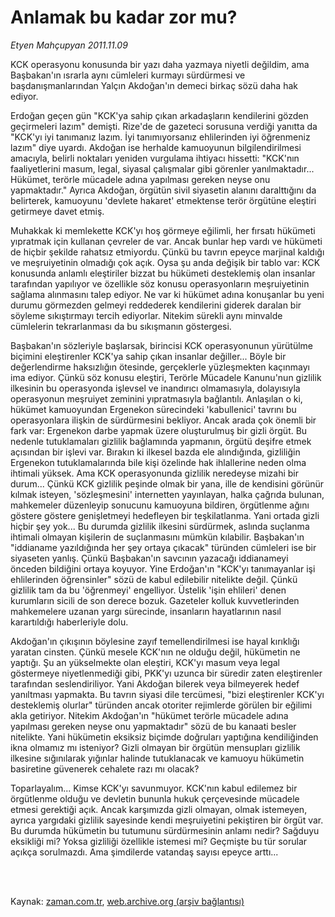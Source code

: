 # Anlamak bu kadar zor mu?

*Etyen Mahçupyan 2011.11.09*

<td class="columnist-detail">
<p>KCK operasyonu konusunda bir yazı daha yazmaya niyetli değildim, ama Başbakan'ın ısrarla aynı cümleleri kurmayı sürdürmesi ve başdanışmanlarından Yalçın Akdoğan'ın demeci birkaç sözü daha hak ediyor.</p>
<p>
<div id="haberMetinDiv">
<p>Erdoğan geçen gün "KCK'ya sahip çıkan arkadaşların kendilerini gözden geçirmeleri lazım" demişti. Rize'de de gazeteci sorusuna verdiği yanıtta da "KCK'yı iyi tanımanız lazım. İyi tanımıyorsanız ehlilerinden iyi öğrenmeniz lazım" diye uyardı. Akdoğan ise herhalde kamuoyunun bilgilendirilmesi amacıyla, belirli noktaları yeniden vurgulama ihtiyacı hissetti: "KCK'nın faaliyetlerini masum, legal, siyasal çalışmalar gibi görenler yanılmaktadır... Hükümet, terörle mücadele adına yapılması gereken neyse onu yapmaktadır." Ayrıca Akdoğan, örgütün sivil siyasetin alanını daralttığını da belirterek, kamuoyunu 'devlete hakaret' etmektense terör örgütüne eleştiri getirmeye davet etmiş.
<p>Muhakkak ki memlekette KCK'yı hoş görmeye eğilimli, her fırsatı hükümeti yıpratmak için kullanan çevreler de var. Ancak bunlar hep vardı ve hükümeti de hiçbir şekilde rahatsız etmiyordu. Çünkü bu tavrın epeyce marjinal kaldığı ve meşruiyetinin olmadığı çok açık. Oysa şu anda değişik bir tablo var: KCK konusunda anlamlı eleştiriler bizzat bu hükümeti desteklemiş olan insanlar tarafından yapılıyor ve özellikle söz konusu operasyonların meşruiyetinin sağlama alınmasını talep ediyor. Ne var ki hükümet adına konuşanlar bu yeni durumu görmezden gelmeyi reddederek kendilerini giderek daralan bir söyleme sıkıştırmayı tercih ediyorlar. Nitekim sürekli aynı minvalde cümlelerin tekrarlanması da bu sıkışmanın göstergesi.
<p>Başbakan'ın sözleriyle başlarsak, birincisi KCK operasyonunun yürütülme biçimini eleştirenler KCK'ya sahip çıkan insanlar değiller... Böyle bir değerlendirme haksızlığın ötesinde, gerçeklerle yüzleşmekten kaçınmayı ima ediyor. Çünkü söz konusu eleştiri, Terörle Mücadele Kanunu'nun gizlilik ilkesinin bu operasyonda işlevsel ve inandırıcı olmamasıyla, dolayısıyla operasyonun meşruiyet zeminini yıpratmasıyla bağlantılı. Anlaşılan o ki, hükümet kamuoyundan Ergenekon sürecindeki 'kabullenici' tavrını bu operasyonlara ilişkin de sürdürmesini bekliyor. Ancak arada çok önemli bir fark var: Ergenekon darbe yapmak üzere oluşturulmuş bir gizli örgüt. Bu nedenle tutuklamaları gizlilik bağlamında yapmanın, örgütü deşifre etmek açısından bir işlevi var. Bırakın ki ilkesel bazda ele alındığında, gizliliğin Ergenekon tutuklamalarında bile kişi özelinde hak ihlallerine neden olma ihtimali yüksek. Ama KCK operasyonunda gizlilik neredeyse mizahi bir durum... Çünkü KCK gizlilik peşinde olmak bir yana, ille de kendisini görünür kılmak isteyen, 'sözleşmesini' internetten yayınlayan, halka çağrıda bulunan, mahkemeler düzenleyip sonucunu kamuoyuna bildiren, örgütlenme ağını göstere göstere genişletmeyi hedefleyen bir teşkilatlanma. Yani ortada gizli hiçbir şey yok... Bu durumda gizlilik ilkesini sürdürmek, aslında suçlanma ihtimali olmayan kişilerin de suçlanmasını mümkün kılabilir. Başbakan'ın "iddianame yazıldığında her şey ortaya çıkacak" türünden cümleleri ise bir siyaseten yanlış. Çünkü Başbakan'ın savcının yazacağı iddianameyi önceden bildiğini ortaya koyuyor. Yine Erdoğan'ın "KCK'yı tanımayanlar işi ehlilerinden öğrensinler" sözü de kabul edilebilir nitelikte değil. Çünkü gizlilik tam da bu 'öğrenmeyi' engelliyor. Üstelik 'işin ehlileri' denen kurumların sicili de son derece bozuk. Gazeteler kolluk kuvvetlerinden mahkemelere uzanan yargı sürecinde, insanların hayatlarının nasıl karartıldığı haberleriyle dolu.
<p>Akdoğan'ın çıkışının böylesine zayıf temellendirilmesi ise hayal kırıklığı yaratan cinsten. Çünkü mesele KCK'nın ne olduğu değil, hükümetin ne yaptığı. Şu an yükselmekte olan eleştiri, KCK'yı masum veya legal göstermeye niyetlenmediği gibi, PKK'yı uzunca bir süredir zaten eleştirenler tarafından seslendiriliyor. Yani Akdoğan bilerek veya bilmeyerek hedef yanıltması yapmakta. Bu tavrın siyasi dile tercümesi, "bizi eleştirenler KCK'yı desteklemiş olurlar" türünden ancak otoriter rejimlerde görülen bir eğilimi akla getiriyor. Nitekim Akdoğan'ın "hükümet terörle mücadele adına yapılması gereken neyse onu yapmaktadır" sözü de bu kanaati besler nitelikte. Yani hükümetin eksiksiz biçimde doğruları yaptığına kendiliğinden ikna olmamız mı isteniyor? Gizli olmayan bir örgütün mensupları gizlilik ilkesine sığınılarak yığınlar halinde tutuklanacak ve kamuoyu hükümetin basiretine güvenerek cehalete razı mı olacak?
<p>Toparlayalım... Kimse KCK'yı savunmuyor. KCK'nın kabul edilemez bir örgütlenme olduğu ve devletin bununla hukuk çerçevesinde mücadele etmesi gerektiği açık. Ancak karşımızda gizli olmayan, olmak istemeyen, ayrıca yargıdaki gizlilik sayesinde kendi meşruiyetini pekiştiren bir örgüt var. Bu durumda hükümetin bu tutumunu sürdürmesinin anlamı nedir? Sağduyu eksikliği mi? Yoksa gizliliği özellikle istemesi mi? Geçmişte bu tür sorular açıkça sorulmazdı. Ama şimdilerde vatandaş sayısı epeyce arttı... </p></p></p></p></p></div>
</p>


<p><br>
		 </br></p></td>

Kaynak: [zaman.com.tr](http://zaman.com.tr/yazar.do?yazino=1199944), [web.archive.org (arşiv bağlantısı)](http://web.archive.org/web/20111112220239/http://www.zaman.com.tr:80/yazar.do?yazino=1199944)
